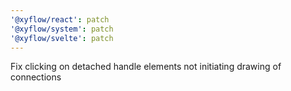 ```yaml
---
'@xyflow/react': patch
'@xyflow/system': patch
'@xyflow/svelte': patch
---
```


Fix clicking on detached handle elements not initiating drawing of connections
